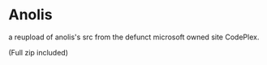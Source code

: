 # Anolis

a reupload of anolis's src from the defunct microsoft owned site CodePlex.

(Full zip included)
